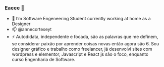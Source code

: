 ### Eaeee 👋

- 🔭 I’m Software Engeneering Student currently working at home as a Designer
- 📫 @annecorteseyt
- ⚡ Autodidata, independente e focada, são as palavras que me definem, se considerar paixão por aprender coisas novas então agora são 6. Sou designer gráfico e trabalho como freelancer, já desenvolvi sites com wordpress e elementor, Javascript e React js são o foco, enquanto curso Engenharia de Software.

